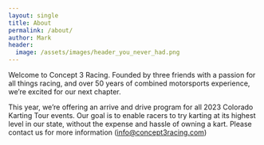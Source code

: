 ```yaml
---
layout: single
title: About
permalink: /about/
author: Mark
header:
  image: /assets/images/header_you_never_had.png
---
```


Welcome to Concept 3 Racing. Founded by three friends with a passion for all things racing, and over 50 years of combined motorsports experience, we’re excited for our next chapter.  

This year, we’re offering an arrive and drive program for all 2023 Colorado Karting Tour events.
Our goal is to enable racers to try karting at its highest level in our state, without the expense and hassle of owning a kart. Please contact us for more information (info@concept3racing.com)
